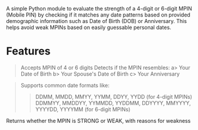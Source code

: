 A simple Python module to evaluate the strength of a 4-digit or 6-digit MPIN (Mobile PIN) by checking if it matches any date patterns based on provided demographic information such as Date of Birth (DOB) or Anniversary. This helps avoid weak MPINs based on easily guessable personal dates.

# Features

> Accepts MPIN of 4 or 6 digits
>Detects if the MPIN resembles:
> a> Your Date of Birth
> b> Your Spouse's Date of Birth
> c> Your Anniversary

> Supports common date formats like:
> > DDMM, MMDD, MMYY, YYMM, DDYY, YYDD (for 4-digit MPINs)
> > DDMMYY, MMDDYY, YYMMDD, YYDDMM, DDYYYY, MMYYYY, YYYYDD, YYYYMM (for 6-digit MPINs)

Returns whether the MPIN is STRONG or WEAK, with reasons for weakness
